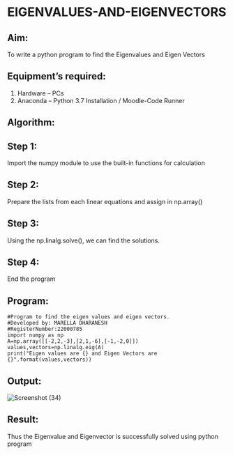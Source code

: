 # EIGENVALUES-AND-EIGENVECTORS
## Aim:
To write a python program to find the Eigenvalues and Eigen Vectors
## Equipment’s required:
1. 	Hardware – PCs
2. 	Anaconda – Python 3.7 Installation / Moodle-Code Runner
## Algorithm:
## Step 1:
Import the numpy module to use the built-in functions for calculation

## Step 2:
Prepare the lists from each linear equations and assign in np.array()

## Step 3:
Using the np.linalg.solve(), we can find the solutions.

## Step 4:
End the program

## Program:
```
#Program to find the eigen values and eigen vectors.
#Developed by: MARELLA DHARANESH
#RegisterNumber:22000785
import numpy as np
A=np.array([[-2,2,-3],[2,1,-6],[-1,-2,0]])
values,vectors=np.linalg.eig(A)
print("Eigen values are {} and Eigen Vectors are {}".format(values,vectors))
```
## Output:
![Screenshot (34)](https://user-images.githubusercontent.com/118707669/214330752-2685d150-65fd-494c-8acb-d23623d8f7fa.png)

## Result:
Thus the Eigenvalue and Eigenvector is successfully solved using python program
